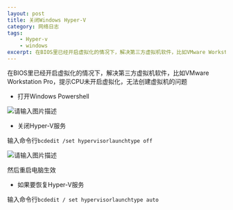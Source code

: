 ```yaml
---
layout: post
title: 关闭Windows Hyper-V
category: 网络日志 
tags: 
    - Hyper-v 
    - windows
excerpt: 在BIOS里已经开启虚拟化的情况下，解决第三方虚拟机软件，比如VMware Workstation Pro，提示CPU未开启虚拟化，无法创建虚拟机的问题。
---
```


在BIOS里已经开启虚拟化的情况下，解决第三方虚拟机软件，比如VMware Workstation Pro，提示CPU未开启虚拟化，无法创建虚拟机的问题

- 打开Windows Powershell

![请输入图片描述][1]

- 关闭Hyper-V服务

输入命令行`bcdedit /set hypervisorlaunchtype off`

![请输入图片描述][2]

然后重启电脑生效

- 如果要恢复Hyper-V服务

输入命令行`bcdedit / set hypervisorlaunchtype auto`


  [1]: https://img2.wait.loan/file/img-hub/1747967030963_1742315298145.jpg
  [2]: https://img2.wait.loan/file/img-hub/1747967034021_1742315306890.jpg